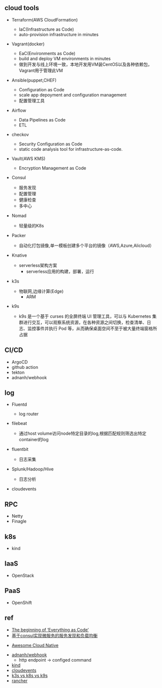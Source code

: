 

## cloud tools

+ Terraform(AWS CloudFormation)
    + IaC(Infrastructure as Code)
    + auto-provision infrastructure in minutes

+ Vagrant(docker)
    + EaC(Environments as Code)
    + build and deploy VM environments in minutes
    + 做到开发与线上环境一致，本地开发用VM装CentOS以及各种依赖包，Vagrant用于管理此VM

+ Ansible(puppet,CHEF)
    + Configuration as Code
    + scale app depoyment and configuration management
    + 配置管理工具

+ Airflow
    + Data Pipelines as Code
    + ETL

+ checkov
    + Security Configuration as Code
    + static code analysis tool for infrastructure-as-code.

+ Vault(AWS KMS)
    + Encryption Management as Code

+ Consul
    + 服务发现
    + 配置管理
    + 健康检查
    + 多中心

+ Nomad
    + 轻量级的K8s

+ Packer
    + 自动化打包镜像,单一模板创建多个平台的镜像（AWS,Azure,Alicloud）

+ Knative
    + serverless架构方案
        + serverless应用的构建，部署，运行

+ k3s
    + 物联网,边缘计算(Edge)
        + ARM

+ k9s   
    + k9s 是一个基于 curses 的全屏终端 UI 管理工具，可以与 Kubernetes 集群进行交互，可以观察系统资源，在各种资源之间切换，检查清单、日志、监控事件并执行 Pod 等，从而确保桌面空间不至于被大量终端窗格所占据


## CI/CD
+ ArgoCD
+ github action
+ tekton
+ adnanh/webhook


## log
+ Fluentd
    + log router

+ filebeat
    + 通过host volume访问node特定目录的log,根据匹配规则筛选出特定container的log

+ fluentbit
    + 日志采集
+ Splunk/Hadoop/Hive
    + 日志分析
+ cloudevents


## RPC
+ Netty
+ Finagle

## k8s
+ kind

## IaaS

+ OpenStack


## PaaS

+ OpenShift

## ref
+ [The beginning of ‘Everything as Code’](https://medium.com/swlh/the-beginning-of-everything-as-code-a25c4e9a75e9)
+ [基于consul实现微服务的服务发现和负载均衡](https://tonybai.com/2018/09/10/setup-service-discovery-and-load-balance-based-on-consul/)

<!-- cloud native -->
+ [Awesome Cloud Native](https://jimmysong.io/awesome-cloud-native/)

<!-- tools -->
+ [adnanh/webhook](https://github.com/adnanh/webhook)
    + http endpoint -> configed command
+ [kind](https://kind.sigs.k8s.io/docs/user/quick-start/#installation)
+ [cloudevents](https://github.com/cloudevents/spec)
+ [k3s vs k8s vs k9s](https://juejin.cn/post/6955368911705473060)
+ [rancher](https://rancher.com/docs/rancher/latest/zh/)